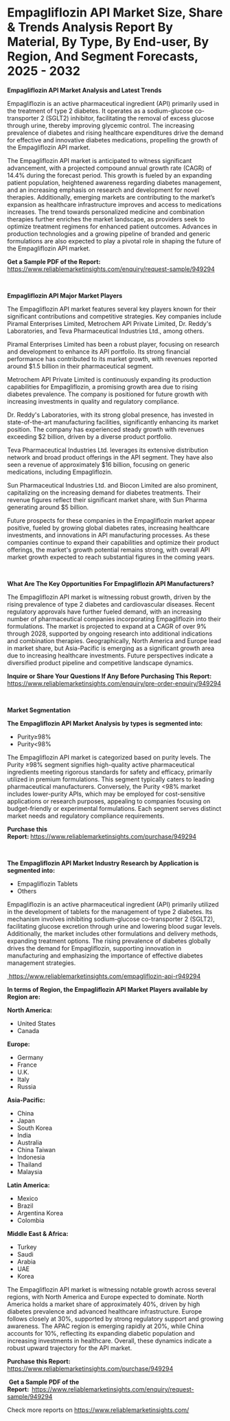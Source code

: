 <p><h1>Empagliflozin API Market Size, Share & Trends Analysis Report By Material, By Type, By End-user, By Region, And Segment Forecasts, 2025 - 2032</h1></p><p><strong>Empagliflozin API Market Analysis and Latest Trends</strong></p>
<p><p>Empagliflozin is an active pharmaceutical ingredient (API) primarily used in the treatment of type 2 diabetes. It operates as a sodium-glucose co-transporter 2 (SGLT2) inhibitor, facilitating the removal of excess glucose through urine, thereby improving glycemic control. The increasing prevalence of diabetes and rising healthcare expenditures drive the demand for effective and innovative diabetes medications, propelling the growth of the Empagliflozin API market.</p><p>The Empagliflozin API market is anticipated to witness significant advancement, with a projected compound annual growth rate (CAGR) of 14.4% during the forecast period. This growth is fueled by an expanding patient population, heightened awareness regarding diabetes management, and an increasing emphasis on research and development for novel therapies. Additionally, emerging markets are contributing to the market’s expansion as healthcare infrastructure improves and access to medications increases. The trend towards personalized medicine and combination therapies further enriches the market landscape, as providers seek to optimize treatment regimens for enhanced patient outcomes. Advances in production technologies and a growing pipeline of branded and generic formulations are also expected to play a pivotal role in shaping the future of the Empagliflozin API market.</p></p>
<p><strong>Get a Sample PDF of the Report:&nbsp;</strong> <a href="https://www.reliablemarketinsights.com/enquiry/request-sample/949294?utm_campaign=2138&utm_medium=2&utm_source=Github&utm_content=ia&utm_term=30012025&utm_id=empagliflozin-api">https://www.reliablemarketinsights.com/enquiry/request-sample/949294</a></p>
<p>&nbsp;</p>
<p><strong>Empagliflozin API Major Market Players</strong></p>
<p><p>The Empagliflozin API market features several key players known for their significant contributions and competitive strategies. Key companies include Piramal Enterprises Limited, Metrochem API Private Limited, Dr. Reddy's Laboratories, and Teva Pharmaceutical Industries Ltd., among others.</p><p>Piramal Enterprises Limited has been a robust player, focusing on research and development to enhance its API portfolio. Its strong financial performance has contributed to its market growth, with revenues reported around $1.5 billion in their pharmaceutical segment. </p><p>Metrochem API Private Limited is continuously expanding its production capabilities for Empagliflozin, a promising growth area due to rising diabetes prevalence. The company is positioned for future growth with increasing investments in quality and regulatory compliance.</p><p>Dr. Reddy's Laboratories, with its strong global presence, has invested in state-of-the-art manufacturing facilities, significantly enhancing its market position. The company has experienced steady growth with revenues exceeding $2 billion, driven by a diverse product portfolio.</p><p>Teva Pharmaceutical Industries Ltd. leverages its extensive distribution network and broad product offerings in the API segment. They have also seen a revenue of approximately $16 billion, focusing on generic medications, including Empagliflozin.</p><p>Sun Pharmaceutical Industries Ltd. and Biocon Limited are also prominent, capitalizing on the increasing demand for diabetes treatments. Their revenue figures reflect their significant market share, with Sun Pharma generating around $5 billion.</p><p>Future prospects for these companies in the Empagliflozin market appear positive, fueled by growing global diabetes rates, increasing healthcare investments, and innovations in API manufacturing processes. As these companies continue to expand their capabilities and optimize their product offerings, the market's growth potential remains strong, with overall API market growth expected to reach substantial figures in the coming years.</p></p>
<p>&nbsp;</p>
<p><strong>What Are The Key Opportunities For Empagliflozin API Manufacturers?</strong></p>
<p><p>The Empagliflozin API market is witnessing robust growth, driven by the rising prevalence of type 2 diabetes and cardiovascular diseases. Recent regulatory approvals have further fueled demand, with an increasing number of pharmaceutical companies incorporating Empagliflozin into their formulations. The market is projected to expand at a CAGR of over 9% through 2028, supported by ongoing research into additional indications and combination therapies. Geographically, North America and Europe lead in market share, but Asia-Pacific is emerging as a significant growth area due to increasing healthcare investments. Future perspectives indicate a diversified product pipeline and competitive landscape dynamics.</p></p>
<p><strong>Inquire or Share Your Questions If Any Before Purchasing This Report:</strong> <a href="https://www.reliablemarketinsights.com/enquiry/pre-order-enquiry/949294?utm_campaign=2138&utm_medium=2&utm_source=Github&utm_content=ia&utm_term=30012025&utm_id=empagliflozin-api">https://www.reliablemarketinsights.com/enquiry/pre-order-enquiry/949294</a></p>
<p>&nbsp;</p>
<p><strong>Market Segmentation</strong></p>
<p><strong>The Empagliflozin API Market Analysis by types is segmented into:</strong></p>
<p><ul><li>Purity≥98%</li><li>Purity<98%</li></ul></p>
<p><p>The Empagliflozin API market is categorized based on purity levels. The Purity ≥98% segment signifies high-quality active pharmaceutical ingredients meeting rigorous standards for safety and efficacy, primarily utilized in premium formulations. This segment typically caters to leading pharmaceutical manufacturers. Conversely, the Purity <98% market includes lower-purity APIs, which may be employed for cost-sensitive applications or research purposes, appealing to companies focusing on budget-friendly or experimental formulations. Each segment serves distinct market needs and regulatory compliance requirements.</p></p>
<p><strong>Purchase this Report:&nbsp;</strong><a href="https://www.reliablemarketinsights.com/purchase/949294?utm_campaign=2138&utm_medium=2&utm_source=Github&utm_content=ia&utm_term=30012025&utm_id=empagliflozin-api">https://www.reliablemarketinsights.com/purchase/949294</a></p>
<p>&nbsp;</p>
<p><strong>The Empagliflozin API Market Industry Research by Application is segmented into:</strong></p>
<p><ul><li>Empagliflozin Tablets</li><li>Others</li></ul></p>
<p><p>Empagliflozin is an active pharmaceutical ingredient (API) primarily utilized in the development of tablets for the management of type 2 diabetes. Its mechanism involves inhibiting sodium-glucose co-transporter 2 (SGLT2), facilitating glucose excretion through urine and lowering blood sugar levels. Additionally, the market includes other formulations and delivery methods, expanding treatment options. The rising prevalence of diabetes globally drives the demand for Empagliflozin, supporting innovation in manufacturing and emphasizing the importance of effective diabetes management strategies.</p></p>
<p><a href="https://www.reliablemarketinsights.com/empagliflozin-api-r949294?utm_campaign=2138&utm_medium=2&utm_source=Github&utm_content=ia&utm_term=30012025&utm_id=empagliflozin-api">&nbsp;https://www.reliablemarketinsights.com/empagliflozin-api-r949294</a></p>
<p><strong>In terms of Region, the Empagliflozin API Market Players available by Region are:</strong></p>
<p>
    <p> <strong> North America: </strong>
        <ul>
            <li>United States</li>
            <li>Canada</li>
        </ul>
        </p> 
    <p> <strong> Europe: </strong>
        <ul>
            <li>Germany</li>
            <li>France</li>
            <li>U.K.</li>
            <li>Italy</li>
            <li>Russia</li>
        </ul>
        </p> 
    <p> <strong> Asia-Pacific: </strong>
        <ul>
            <li>China</li>
            <li>Japan</li>
            <li>South Korea</li>
            <li>India</li>
            <li>Australia</li>
            <li>China Taiwan</li>
            <li>Indonesia</li>
            <li>Thailand</li>
            <li>Malaysia</li>
        </ul>
        </p> 
    <p> <strong> Latin America: </strong>
        <ul>
            <li>Mexico</li>
            <li>Brazil</li>
            <li>Argentina Korea</li>
            <li>Colombia</li>
        </ul>
        </p> 
    <p> <strong> Middle East & Africa: </strong>
        <ul>
            <li>Turkey</li>
            <li>Saudi</li>
            <li>Arabia</li>
            <li>UAE</li>
            <li>Korea</li>
        </ul>
    </p>
    </p>
<p><p>The Empagliflozin API market is witnessing notable growth across several regions, with North America and Europe expected to dominate. North America holds a market share of approximately 40%, driven by high diabetes prevalence and advanced healthcare infrastructure. Europe follows closely at 30%, supported by strong regulatory support and growing awareness. The APAC region is emerging rapidly at 20%, while China accounts for 10%, reflecting its expanding diabetic population and increasing investments in healthcare. Overall, these dynamics indicate a robust upward trajectory for the API market.</p></p>
<p><strong>Purchase this Report: </strong><a href="https://www.reliablemarketinsights.com/purchase/949294?utm_campaign=2138&utm_medium=2&utm_source=Github&utm_content=ia&utm_term=30012025&utm_id=empagliflozin-api">https://www.reliablemarketinsights.com/purchase/949294</a></p>
<p>&nbsp;<strong>Get a Sample PDF of the Report:&nbsp;&nbsp;</strong><a href="https://www.reliablemarketinsights.com/enquiry/request-sample/949294?utm_campaign=2138&utm_medium=2&utm_source=Github&utm_content=ia&utm_term=30012025&utm_id=empagliflozin-api">https://www.reliablemarketinsights.com/enquiry/request-sample/949294</a></p>
<p><strong></strong></p>
<p>Check more reports on <a href="https://www.reliablemarketinsights.com/?utm_campaign=2138&utm_medium=2&utm_source=Github&utm_content=ia&utm_term=30012025&utm_id=empagliflozin-api">https://www.reliablemarketinsights.com/</a></p>